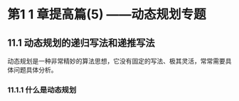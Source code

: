 # 第1 1 章提高篇(5) ——动态规划专题

## 11.1 动态规划的递归写法和递推写法

动态规划是一种非常精妙的算法思想，它没有固定的写法、极其灵活，常常需要具体问题具体分析。

### 11.1.1 什么是动态规划
